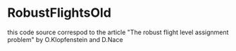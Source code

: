 # RobustFlightsOld
this code source correspod to the article "The robust flight level assignment problem" by O.Klopfenstein and D.Nace
